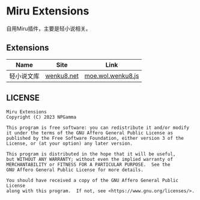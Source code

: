 # Miru Extensions

自用Miru插件，主要是轻小说相关。

## Extensions

|Name|Site|Link|
|----|----|---|
|轻小说文库|[wenku8.net](https://www.wenku8.net)|[moe.wol.wenku8.js](https://github.com/WorldObservationLog/miru-extensions/blob/main/moe.wol.wenku8.js)

## LICENSE

    Miru Extensions
    Copyright (C) 2023 NPGamma

    This program is free software: you can redistribute it and/or modify
    it under the terms of the GNU Affero General Public License as
    published by the Free Software Foundation, either version 3 of the
    License, or (at your option) any later version.

    This program is distributed in the hope that it will be useful,
    but WITHOUT ANY WARRANTY; without even the implied warranty of
    MERCHANTABILITY or FITNESS FOR A PARTICULAR PURPOSE.  See the
    GNU Affero General Public License for more details.

    You should have received a copy of the GNU Affero General Public License
    along with this program.  If not, see <https://www.gnu.org/licenses/>.